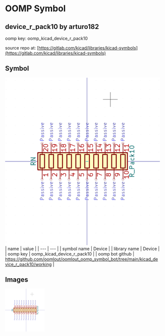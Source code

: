 # OOMP Symbol  
## device_r_pack10  by arturo182  
  
oomp key: oomp_kicad_device_r_pack10  
  
source repo at: [https://gitlab.com/kicad/libraries/kicad-symbols](https://gitlab.com/kicad/libraries/kicad-symbols)  
## Symbol  
  
[![working.png](working_600.png)](working.png)  
| name | value | 
| --- | --- | 
| symbol name | Device | 
| library name | Device | 
| oomp key | oomp_kicad_device_r_pack10 | 
| oomp bot github | https://github.com/oomlout/oomlout_oomp_symbol_bot/tree/main/kicad_device_r_pack10/working | 
## Images  
  
[![working.png](working_140.png)](working.png)  
